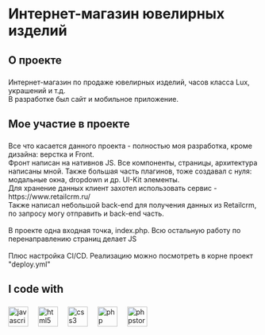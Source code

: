 <h1 align="left">Интернет-магазин ювелирных изделий</h1>

###

<h2 align="left">О проекте</h2>

###

<p align="left">Интернет-магазин по продаже ювелирных изделий, часов класса Lux, украшений и т.д.<br>В разработке был сайт и мобильное приложение.</p>

###

<h2 align="left">Мое участие в проекте</h2>

###

<p align="left">Все что касается данного проекта - полностью моя разработка, кроме дизайна: верстка и Front.<br>Фронт написан на нативнов JS. Все компоненты, страницы, архитектура написаны мной. Также большая часть плагинов, тоже создавал с нуля: модальные окна, dropdown и др. UI-Kit элементы.<br>Для хранение данных клиент захотел использовать сервис - https://www.retailcrm.ru/<br>Также написал небольшой back-end для получения данных из Retailcrm, по запросу могу отправить и back-end часть.<br><br>В проекте одна входная точка, index.php. Всю остальную работу по перенаправлению страниц делает JS<br><br>Плюс настройка CI/CD. Реализацию можно посмотреть в корне проект "deploy.yml"</p>

###

<h2 align="left">I code with</h2>

###

<div align="left">
  <img src="https://cdn.jsdelivr.net/gh/devicons/devicon/icons/javascript/javascript-original.svg" height="40" alt="javascript logo"  />
  <img width="12" />
  <img src="https://cdn.jsdelivr.net/gh/devicons/devicon/icons/html5/html5-original.svg" height="40" alt="html5 logo"  />
  <img width="12" />
  <img src="https://cdn.jsdelivr.net/gh/devicons/devicon/icons/css3/css3-original.svg" height="40" alt="css3 logo"  />
  <img width="12" />
  <img src="https://cdn.jsdelivr.net/gh/devicons/devicon/icons/php/php-original.svg" height="40" alt="php logo"  />
  <img width="12" />
  <img src="https://cdn.jsdelivr.net/gh/devicons/devicon/icons/phpstorm/phpstorm-original.svg" height="40" alt="phpstorm logo"  />
</div>

###
